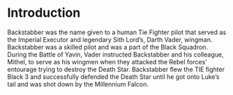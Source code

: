 # Introduction

Backstabber was the name given to a human Tie Fighter pilot that served as the Imperial Executor and legendary Sith Lord’s, Darth Vader, wingman.
Backstabber was a skilled pilot and was a part of the Black Squadron.
During the Battle of Yavin, Vader instructed Backstabber and his colleague, Mithel, to serve as his wingmen when they attacked the Rebel forces' entourage trying to destroy the Death Star.
Backstabber flew the TIE fighter Black 3 and successfully defended the Death Star until he got onto Luke’s tail and was shot down by the Millennium Falcon.
